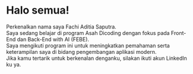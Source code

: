 # Halo semua!

Perkenalkan nama saya Fachi Aditia Saputra.<br>
Saya sedang belajar di program Asah Dicoding dengan fokus pada Front-End dan Back-End with AI (FEBE).<br>
Saya mengikuti program ini untuk meningkatkan pemahaman serta keterampilan saya di bidang pengembangan aplikasi modern.<br>
Jika kamu tertarik untuk berkenalan denganku, silakan ikuti akun LinkedIn ku ya.

<!--
**ficiki/ficiki** is a ✨ _special_ ✨ repository because its `README.md` (this file) appears on your GitHub profile.

Here are some ideas to get you started:

- 🔭 I’m currently working on ...
- 🌱 I’m currently learning ...
- 👯 I’m looking to collaborate on ...
- 🤔 I’m looking for help with ...
- 💬 Ask me about ...
- 📫 How to reach me: ...
- 😄 Pronouns: ...
- ⚡ Fun fact: ...
-->
